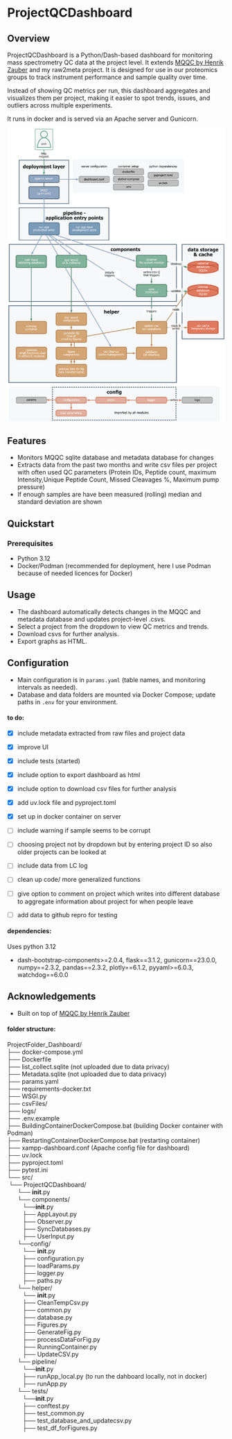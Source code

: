 # ProjectQCDashboard

## Overview
ProjectQCDashboard is a Python/Dash-based dashboard for monitoring mass spectrometry QC data at the project level. It extends [MQQC by Henrik Zauber](https://rdrr.io/rforge/mqqc/man/mqqc-package.html) and my raw2meta project. It is designed for use in our proteomics groups to track instrument performance and sample quality over time.

Instead of showing QC metrics per run, this dashboard aggregates and visualizes them per project, making it easier to spot trends, issues, and outliers across multiple experiments.

It runs in docker and is served via an Apache server and Gunicorn.

![Here is a flowchart of the workflow.](/image/FlowDiagram.png)


## Features
- Monitors MQQC sqlite database and metadata database for changes
- Extracts data from the past two months and write csv files per project with often used QC parameters (Protein IDs, Peptide count, maximum Intensity,Unique Peptide Count, Missed Cleavages %, Maximum pump pressure)
- If enough samples are have been measured (rolling) median and standard deviation are shown

## Quickstart

### Prerequisites
- Python 3.12
- Docker/Podman (recommended for deployment, here I use Podman because of needed licences for Docker)


## Usage
- The dashboard automatically detects changes in the MQQC and metadata database and updates project-level .csvs.
- Select a project from the dropdown to view QC metrics and trends.
- Download csvs for further analysis.
- Export graphs as HTML.

## Configuration
- Main configuration is in `params.yaml` (table names, and monitoring intervals as needed).
- Database and data folders are mounted via Docker Compose; update paths in `.env` for your environment.


#### to do:
- [x] include metadata extracted from raw files and project data
- [x] improve UI
- [x] include tests (started)
- [x] include option to export dashboard as html
- [x] include option to download csv files for further analysis
- [x] add uv.lock file and pyproject.toml
- [x] set up in docker container on server
- [ ] include warning if sample seems to be corrupt
- [ ] choosing project not by dropdown but by entering project ID so also older projects can be looked at
- [ ] include data from LC log
- [ ] clean up code/ more generalized functions
- [ ] give option to comment on project which writes into different database to aggregate information about project for when people leave
- [ ] add data to github repro for testing


#### dependencies:
Uses python 3.12
- dash-bootstrap-components>=2.0.4, flask==3.1.2, gunicorn==23.0.0, numpy==2.3.2, pandas==2.3.2, plotly==6.1.2, pyyaml>=6.0.3, watchdog==6.0.0

## Acknowledgements
- Built on top of [MQQC by Henrik Zauber](https://rdrr.io/rforge/mqqc/man/mqqc-package.html)

#### folder structure:
ProjectFolder_Dashboard/  
├── docker-compose.yml  
├── Dockerfile  
├── list_collect.sqlite (not uploaded due to data privacy)  
├── Metadata.sqlite   (not uploaded due to data privacy)  
├── params.yaml  
├── requirements-docker.txt  
├── WSGI.py  
├── csvFiles/    
├── logs/    
├── .env.example   
├── BuildingContainerDockerCompose.bat (building Docker container with Podman)  
├── RestartingContainerDockerCompose.bat (restarting container)  
├── xampp-dashboard.conf (Apache config file for dashboard)  
├── uv.lock  
├── pyproject.toml  
├── pytest.ini  
└── src/    
&nbsp;└── ProjectQCDashboard/    
&nbsp;&nbsp;&nbsp;&nbsp;&nbsp;&nbsp;└── __init__.py  
&nbsp;&nbsp;&nbsp;&nbsp;&nbsp;&nbsp;└── components/  
&nbsp;&nbsp;&nbsp;&nbsp;&nbsp;&nbsp;&nbsp;&nbsp;&nbsp;└──__init__.py  
&nbsp;&nbsp;&nbsp;&nbsp;&nbsp;&nbsp;&nbsp;&nbsp;&nbsp;├── AppLayout.py  
&nbsp;&nbsp;&nbsp;&nbsp;&nbsp;&nbsp;&nbsp;&nbsp;&nbsp;├── Observer.py  
&nbsp;&nbsp;&nbsp;&nbsp;&nbsp;&nbsp;&nbsp;&nbsp;&nbsp;├── SyncDatabases.py  
&nbsp;&nbsp;&nbsp;&nbsp;&nbsp;&nbsp;&nbsp;&nbsp;&nbsp;├── UserInput.py  
&nbsp;&nbsp;&nbsp;&nbsp;&nbsp;&nbsp;└──config/  
&nbsp;&nbsp;&nbsp;&nbsp;&nbsp;&nbsp;&nbsp;&nbsp;&nbsp;└── __init__.py  
&nbsp;&nbsp;&nbsp;&nbsp;&nbsp;&nbsp;&nbsp;&nbsp;&nbsp;├── configuration.py  
&nbsp;&nbsp;&nbsp;&nbsp;&nbsp;&nbsp;&nbsp;&nbsp;&nbsp;├── loadParams.py  
&nbsp;&nbsp;&nbsp;&nbsp;&nbsp;&nbsp;&nbsp;&nbsp;&nbsp;├── logger.py  
&nbsp;&nbsp;&nbsp;&nbsp;&nbsp;&nbsp;&nbsp;&nbsp;&nbsp;├── paths.py  
&nbsp;&nbsp;&nbsp;&nbsp;&nbsp;&nbsp;└── helper/    
&nbsp;&nbsp;&nbsp;&nbsp;&nbsp;&nbsp;&nbsp;&nbsp;&nbsp;└── __init__.py  
&nbsp;&nbsp;&nbsp;&nbsp;&nbsp;&nbsp;&nbsp;&nbsp;&nbsp;├── CleanTempCsv.py  
&nbsp;&nbsp;&nbsp;&nbsp;&nbsp;&nbsp;&nbsp;&nbsp;&nbsp;├── common.py  
&nbsp;&nbsp;&nbsp;&nbsp;&nbsp;&nbsp;&nbsp;&nbsp;&nbsp;├── database.py  
&nbsp;&nbsp;&nbsp;&nbsp;&nbsp;&nbsp;&nbsp;&nbsp;&nbsp;├── Figures.py  
&nbsp;&nbsp;&nbsp;&nbsp;&nbsp;&nbsp;&nbsp;&nbsp;&nbsp;├── GenerateFig.py   
&nbsp;&nbsp;&nbsp;&nbsp;&nbsp;&nbsp;&nbsp;&nbsp;&nbsp;├── processDataForFig.py    
&nbsp;&nbsp;&nbsp;&nbsp;&nbsp;&nbsp;&nbsp;&nbsp;&nbsp;├── RunningContainer.py    
&nbsp;&nbsp;&nbsp;&nbsp;&nbsp;&nbsp;&nbsp;&nbsp;&nbsp;├── UpdateCSV.py    
&nbsp;&nbsp;&nbsp;&nbsp;&nbsp;&nbsp;└── pipeline/    
&nbsp;&nbsp;&nbsp;&nbsp;&nbsp;&nbsp;&nbsp;&nbsp;&nbsp;└──__init__.py    
&nbsp;&nbsp;&nbsp;&nbsp;&nbsp;&nbsp;&nbsp;&nbsp;&nbsp;├── runApp_local.py  (to run the dahboard locally, not in docker)  
&nbsp;&nbsp;&nbsp;&nbsp;&nbsp;&nbsp;&nbsp;&nbsp;&nbsp;├── runApp.py    
&nbsp;&nbsp;&nbsp;&nbsp;&nbsp;&nbsp;└── tests/    
&nbsp;&nbsp;&nbsp;&nbsp;&nbsp;&nbsp;&nbsp;&nbsp;&nbsp;└──__init__.py    
&nbsp;&nbsp;&nbsp;&nbsp;&nbsp;&nbsp;&nbsp;&nbsp;&nbsp;├── conftest.py    
&nbsp;&nbsp;&nbsp;&nbsp;&nbsp;&nbsp;&nbsp;&nbsp;&nbsp;├── test_common.py  		    
&nbsp;&nbsp;&nbsp;&nbsp;&nbsp;&nbsp;&nbsp;&nbsp;&nbsp;├── test_database_and_updatecsv.py  
&nbsp;&nbsp;&nbsp;&nbsp;&nbsp;&nbsp;&nbsp;&nbsp;&nbsp;├── test_df_forFigures.py  


